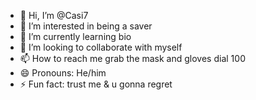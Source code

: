- 👋 Hi, I’m @Casi7
- 👀 I’m interested in being a saver 
- 🌱 I’m currently learning bio
- 💞️ I’m looking to collaborate with myself
- 📫 How to reach me grab the mask and gloves dial 100
- 😄 Pronouns: He/him
- ⚡ Fun fact: trust me & u gonna regret 

<!---
Casi7/Casi7 is a ✨ special ✨ repository because its `README.md` (this file) appears on your GitHub profile.
You can click the Preview link to take a look at your changes.
--->
